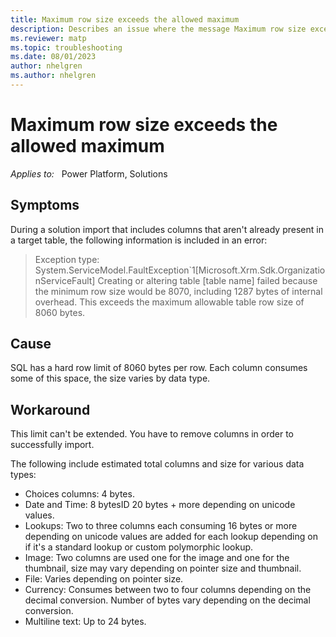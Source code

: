 ```yaml
---
title: Maximum row size exceeds the allowed maximum
description: Describes an issue where the message Maximum row size exceeds the allowed maximum occurs during solution import.
ms.reviewer: matp
ms.topic: troubleshooting
ms.date: 08/01/2023
author: nhelgren
ms.author: nhelgren
---
```

# Maximum row size exceeds the allowed maximum

_Applies to:_ &nbsp; Power Platform, Solutions

## Symptoms

During a solution import that includes columns that aren't already present in a target table, the following information is included in an error:

> Exception type: System.ServiceModel.FaultException`1[Microsoft.Xrm.Sdk.OrganizationServiceFault]
Creating or altering table [table name] failed because the minimum row size would be 8070, including 1287 bytes of internal overhead. This exceeds the maximum allowable table row size of 8060 bytes.

## Cause

SQL has a hard row limit of 8060 bytes per row. Each column consumes some of this space, the size varies by data type.

## Workaround

This limit can't be extended. You have to remove columns in order to successfully import.

The following include estimated total columns and size for various data types:

- Choices columns: 4 bytes.
- Date and Time: 8 bytesID 20 bytes + more depending on unicode values.
- Lookups: Two to three columns each consuming 16 bytes or more depending on unicode values are added for each lookup depending on if it's a standard lookup or custom polymorphic lookup.
- Image: Two columns are used one for the image and one for the thumbnail, size may vary depending on pointer size and thumbnail.
- File: Varies depending on pointer size.
- Currency: Consumes between two to four columns depending on the decimal conversion. Number of bytes vary depending on the decimal conversion.
- Multiline text: Up to 24 bytes.
